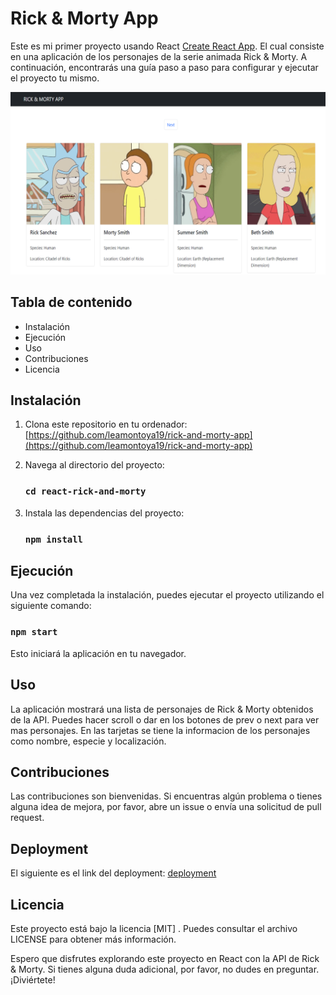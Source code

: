 # Rick & Morty App
 
Este es mi primer proyecto usando React [Create React App](https://github.com/facebook/create-react-app).
El cual consiste en una aplicación de los personajes de la serie animada Rick & Morty.
A continuación, encontrarás una guía paso a paso para configurar y ejecutar el proyecto tu mismo.

![primera página de la app de Rick and Morty!](/public/r&m.png)


## Tabla de contenido

- Instalación
- Ejecución
- Uso
- Contribuciones
- Licencia

## Instalación
1. Clona este repositorio en tu ordenador:
   [https://github.com/leamontoya19/rick-and-morty-app](https://github.com/leamontoya19/rick-and-morty-app)
   
2. Navega al directorio del proyecto:
   ### `cd react-rick-and-morty `

3. Instala las dependencias del proyecto:
   ### `npm install`

## Ejecución

Una vez completada la instalación, puedes ejecutar el proyecto utilizando el siguiente comando:

### `npm start`
Esto iniciará la aplicación en tu navegador.

## Uso
La aplicación mostrará una lista de personajes de Rick & Morty obtenidos de la API. Puedes hacer scroll o dar en los botones de prev o next para ver mas personajes. En las tarjetas se tiene la informacion de los personajes como nombre, especie y localización.

## Contribuciones
Las contribuciones son bienvenidas. Si encuentras algún problema o tienes alguna idea de mejora, por favor, abre un issue o envía una solicitud de pull request.

## Deployment
El siguiente es el link del deployment: [deployment](https://facebook.github.io/create-react-app/docs/deployment) 


## Licencia

Este proyecto está bajo la licencia
[MIT]
. Puedes consultar el archivo LICENSE para obtener más información.

Espero que disfrutes explorando este proyecto en React con la API de Rick & Morty. Si tienes alguna duda adicional, por favor, no dudes en preguntar. ¡Diviértete!






